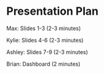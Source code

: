 # Presentation Plan

Max: Slides 1-3 (2-3 minutes)

Kylie: Slides 4-6 (2-3 minutes)

Ashley: Slides 7-9 (2-3 minutes)

Brian: Dashboard (2 minutes)
